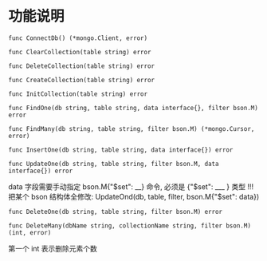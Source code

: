 # 功能说明

`func ConnectDb() (*mongo.Client, error)`

`func ClearCollection(table string) error` 

`func DeleteCollection(table string) error` 

`func CreateCollection(table string) error`

`func InitCollection(table string) error`

`func FindOne(db string, table string, data interface{}, filter bson.M) error`

`func FindMany(db string, table string, filter bson.M) (*mongo.Cursor, error)`

`func InsertOne(db string, table string, data interface{}) error`

`func UpdateOne(db string, table string, filter bson.M, data interface{}) error`

data 字段需要手动指定 bson.M{"$set": __} 命令, 必须是 {"$set": ___ } 类型 !!!
把某个 bson 结构体全修改: UpdateOnd(db, table, filter, bson.M{"$set": data})

`func DeleteOne(db string, table string, filter bson.M) error`

`func DeleteMany(dbName string, collectionName string, filter bson.M) (int, error)` 

第一个 int 表示删除元素个数

